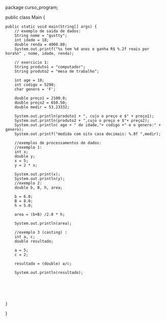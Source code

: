 package curso_program;

public class Main {

	public static void main(String[] args) {
		// exemplo de saida de dados:
		String nome = "gustty";
		int idade = 18;
		double renda = 4000.80;
		System.out.printf("%s tem %d anos e ganha R$ %.2f reais por hora%n" , nome, idade, renda);
		
		// exercicio 1:
		String produto1 = "computador";
		String produto2 = "mesa de trabalho";
		
		int age = 18;
		int codigo = 5290;
		char genero = 'F';
		
		double preço1 = 2100.0;
		double preço2 = 650.50;
		double medir = 53.23332;
		
		System.out.println(produto1 + ", cujo o preço e $" + preço1);
		System.out.println(produto2 + ",cujo o preço e $"+ preço2);
		System.out.println( age + " de idade,"+ codigo +" e o genero:" + genero);
		System.out.printf("medida com oito casa decimais: %.8f ",medir);
		
		//exemplos de processamentos de dados:
		//exemplo 1:
		int x;
		double y;
		x = 5;
		y = 2 * x;
		
		System.out.print(x);
		System.out.println(y);
		//exemplo 2:
		double b, B, h, area;
		
		b = 6.0;
		B = 8.0;
		h = 5.0;
		
		area = (b+B) /2.0 * h;
		
		System.out.println(area);
		
		//exemplo 3 (casting) :
		int a, c;
		double resultado;
		
		a = 5;
		c = 2;
		
		resultado = (double) a/c;
		
		System.out.println(resultado);
		
		
		
		
		

	}

}

